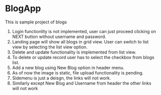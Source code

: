 # BlogApp
This is sample project of blogs

1. Login functionlity is not implemented, user can just proceed clicking on NEXT button without username and password.
2. Landing page will show all blogs in grid view. User can switch to list view by selecting the list view option.
3. Delete and update functionality is implemented from list view.
4. To delete or update record user has to select the checkbox from blogs list.
5. Add a new blog using New Blog option in header menu.
6. As of now the image is static, file upload functionality is pending.
7. Sidemenu is just a deisgn, the links will not work.
8. Similarly except New Blog and Username from header the other links will not work
